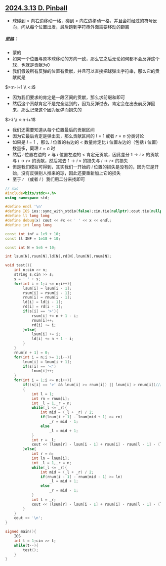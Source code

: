 ## [2024.3.13 D. Pinball](https://codeforces.com/contest/1937/problem/D)

* 球碰到 $>$ 向右边移动一格，碰到 $<$ 向左边移动一格，并且会将经过的符号反向，问从每个位置出发，最后跑到字符串外面需要移动的距离

##### 思路：

* 蒙的
* 如果一个位置与原本球移动的方向一致，那么它之后无论如何都不会反弹这个球，也就是贡献为0
* 我们假设所有反弹的位置有贡献，并且可以直接把球弹出字符串，那么它的贡献就是

$>:n-i+1 \\ <:i$

* 因为我们要求的肯定是一段区间的贡献，那么求前缀和即可
* 然后这个贡献肯定不是完全达到的，因为反弹过去，肯定会在出去前反弹回来，那么记录这个因为反弹而损失的

$>:i \\ <:n-i+1$

* 我们还需要知道从每个位置最后的贡献区间
* 因为它最后肯定是弹出去，那么贡献区间的 $l=1$ 或者 $r=n$ 分类讨论
* 如果是 $l=1$ ，那么 $i$ 位置的右边的 $<$ 数量肯定比 $i$ 位置左边的（包括 $i$ 位置）数量多，同理 $r=n$ 时
* 然后 $i$ 位置右边的 $>$ 与 $i$ 位置左边的 $<$ 肯定无贡献，因此差分 $1\to i\ >$ 的贡献与 $i\to r <$ 的贡献，然后减去 $1\to i\ >$ 的损失与 $i\to r <$ 的损失
* 但是我们模拟可得到，其实我们一开始的 $i$ 位置的损失是没有的，因为它是开始，没有反弹别人推来的球，因此还要重新加上它的损失
* 至于 $r$ （或者 $l$ ）我们用二分来找即可

```cpp
// xxc
#include<bits/stdc++.h>
using namespace std;

#define endl '\n'
#define IOS ios::sync_with_stdio(false);cin.tie(nullptr);cout.tie(nullptr);
#define ll long long
#define debug(x) cout << #x << ' ' << x << endl;
#define int long long

const int inf = 1e9 + 10;
const ll INF = 1e18 + 10;

const int N = 5e5 + 10;

int lsum[N],rsum[N],ld[N],rd[N],lnum[N],rnum[N];

void test(){
	int n;cin >> n;
	string s;cin >> s;
	s = ' ' + s;
	for(int i = 1;i <= n;i++){
		lsum[i] = lsum[i - 1];
		rsum[i] = rsum[i - 1];
		rnum[i] = rnum[i - 1];
		ld[i] = ld[i - 1];
		rd[i] = rd[i - 1];
		if(s[i] == '>'){
			rsum[i] += n + 1 - i;
			rnum[i]++;
			rd[i] += i;
		}else{
			lsum[i] += i;
			ld[i] += n + 1 - i;
		}
	}
	rnum[n + 1] = 0;
	for(int i = n;i >= 1;i--){
		lnum[i] = lnum[i + 1];
		if(s[i] == '<')
			lnum[i]++;
	}
	for(int i = 1;i <= n;i++){
		if((s[i] == '>' && lnum[i] >= rnum[i]) || lnum[i] > rnum[i])//向左边的多
		{
			int l = 1;
			int rn = rnum[i];
			int _l = 1,_r = n;
			while(_l <= _r){
				int mid = (_l + _r) / 2;
				if(lnum[i + 1] - lnum[mid + 1] >= rn)
					_r = mid - 1;
				else
					_l = mid + 1;
			}
			int r = _l;
			cout << (lsum[r] - lsum[i - 1] + rsum[i] - rsum[l - 1] - (ld[r] - ld[i - 1] + rd[i] - rd[l - 1])) + (s[i] == '>' ? i : n - i + 1) << ' ';
		}else{
			int r = n;
			int ln = lnum[i];
			int _l = 1,_r = n;
			while(_l <= _r){
				int mid = (_l + _r) / 2;
				if(rnum[i - 1] - rnum[mid - 1] >= ln)
					_l = mid + 1;
				else
					_r = mid - 1;
			}
			int l = _r;
			cout << (lsum[r] - lsum[i - 1] + rsum[i] - rsum[l - 1] - (ld[r] - ld[i - 1] + rd[i] - rd[l - 1])) + (s[i] == '>' ? i : n - i + 1) << ' ';
		}
	}
	cout << '\n';
}

signed main(){
	IOS
	int t = 1;cin >> t;
	while(t--){
		test();
	}
}
```

